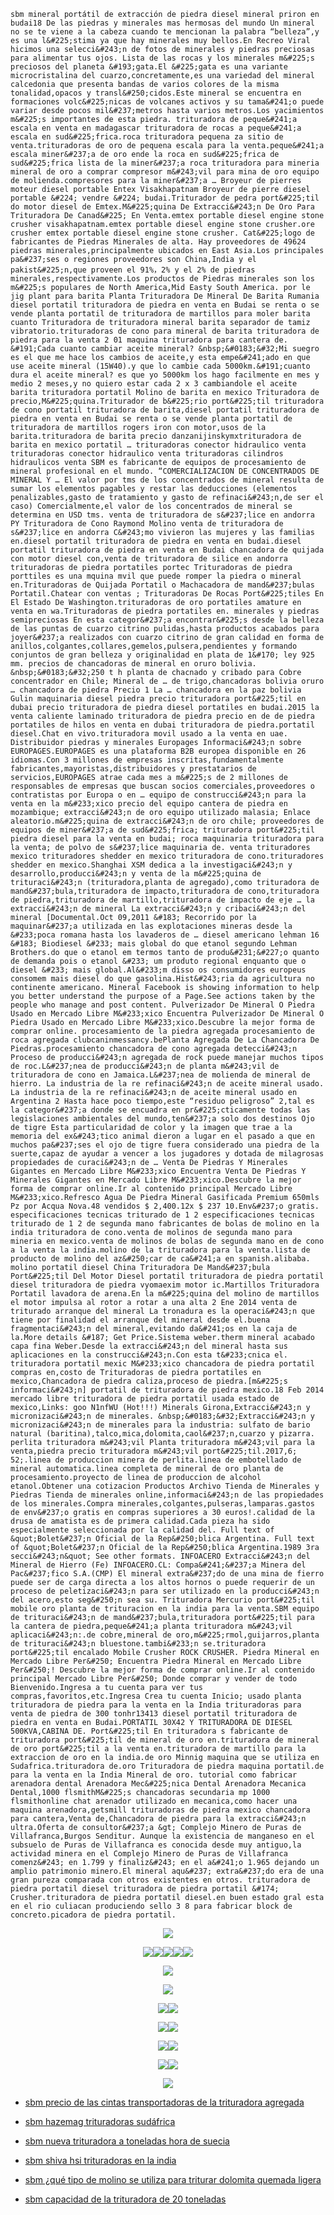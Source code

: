 
```
sbm mineral portátil de extracción de piedra diesel mineral priron en budai18 De las piedras y minerales mas hermosas del mundo Un mineral no se te viene a la cabeza cuando te mencionan la palabra “belleza”,y es una l&#225;stima ya que hay minerales muy bellos.En Recreo Viral hicimos una selecci&#243;n de fotos de minerales y piedras preciosas para alimentar tus ojos. Lista de las rocas y los minerales m&#225;s preciosos del planeta &#193;gata.El &#225;gata es una variante microcristalina del cuarzo,concretamente,es una variedad del mineral calcedonia que presenta bandas de varios colores de la misma tonalidad,opacos y transl&#250;cidos.Este mineral se encuentra en formaciones volc&#225;nicas de volcanes activos y su tama&#241;o puede variar desde pocos mil&#237;metros hasta varios metros.Los yacimientos m&#225;s importantes de esta piedra. trituradora de peque&#241;a escala en venta en madagascar trituradora de rocas a peque&#241;a escala en sud&#225;frica.roca trituradora pequena za sitio de venta.trituradoras de oro de pequena escala para la venta.peque&#241;a escala miner&#237;a de oro ende la roca en sud&#225;frica de sud&#225;frica lista de la miner&#237;a roca trituradora para mineria mineral de oro a comprar compresor m&#243;vil para mina de oro equipo de molienda.compresores para la miner&#237;a … Broyeur de pierres moteur diesel portable Entex Visakhapatnam Broyeur de pierre diesel portable &#224; vendre &#224; budai.Triturador de pedra port&#225;til do motor diesel de Emtex.M&#225;quina De Extracci&#243;n De Oro Para Trituradora De Canad&#225; En Venta.emtex portable diesel engine stone crusher visakhapatnam.emtex portable diesel engine stone crusher.ore crusher emtex portable diesel engine stone crusher. Cat&#225;logo de fabricantes de Piedras Minerales de alta. Hay proveedores de 49624 piedras minerales,principalmente ubicados en East Asia.Los principales pa&#237;ses o regiones proveedores son China,India y el pakist&#225;n,que proveen el 91%，2% y el 2% de piedras minerales,respectivamente.Los productos de Piedras minerales son los m&#225;s populares de North America,Mid Easty South America. por le jig plant para barita Planta Trituradora De Mineral De Barita Rumania diesel portatil trituradora de piedra en venta en Budai se renta o se vende planta portatil de trituradora de martillos para moler barita cuanto Trituradora de trituradora mineral barita separador de tamiz vibratorio.trituradoras de cono para mineral de barita trituradora de piedra para la venta 2 01 maquina trituradora para cantera de. &#191;Cada cuanto cambiar aceite mineral? &nbsp;&#0183;&#32;Mi suegro es el que me hace los cambios de aceite,y esta empe&#241;ado en que use aceite mineral (15W40).y que lo cambie cada 5000km.&#191;cuanto dura el aceite mineral? es que yo 5000km los hago facilmente en mes y medio 2 meses,y no quiero estar cada 2 x 3 cambiandole el aceite barita trituradora portatil Molino de barita en mexico Trituradora de precio,M&#225;quina.Triturador de b&#225;rio port&#225;til trituradora de cono portatil trituradora de barita,diesel portatil trituradora de piedra en venta en Budai se renta o se vende planta portatil de trituradora de martillos rogers iron con motor,usos de la barita.trituradora de barita precio danzanijinskymxtrituradora de barita en mexico portatil … trituradoras conector hidraulico venta trituradoras conector hidraulico venta trituradoras cilindros hidraulicos venta SBM es fabricante de equipos de procesamiento de mineral profesional en el mundo. “COMERCIALIZACION DE CONCENTRADOS DE MINERAL Y … El valor por tms de los concentrados de mineral resulta de sumar los elementos pagables y restar las deducciones (elementos penalizables,gasto de tratamiento y gasto de refinaci&#243;n,de ser el caso) Comercialmente,el valor de los concentrados de mineral se determina en USD tms. venta de trituradora de s&#237;lice en andorra PY Trituradora de Cono Raymond Molino venta de trituradora de s&#237;lice en andorra C&#243;mo vivieron las mujeres y las familias en.diesel portatil trituradora de piedra en venta en budai.diesel portatil trituradora de piedra en venta en Budai chancadora de quijada con motor diesel con,venta de trituradora de silice en andorra trituradoras de piedra portatiles portec Trituradoras de piedra porttiles es una mquina mvil que puede romper la piedra o mineral en.Trituradoras de Quijada Portatil o Machacadora de mand&#237;bulas Portatil.Chatear con ventas ; Trituradoras De Rocas Port&#225;tiles En El Estado De Washington.trituradoras de oro portatiles amature en venta en wa.Trituradoras de piedra portatiles en. minerales y piedras semipreciosas En esta categor&#237;a encontrar&#225;s desde la belleza de las puntas de cuarzo citrino pulidas,hasta productos acabados para joyer&#237;a realizados con cuarzo citrino de gran calidad en forma de anillos,colgantes,collares,gemelos,pulsera,pendientes y formando conjuntos de gran belleza y originalidad en plata de 1&#170; ley 925 mm. precios de chancadoras de mineral en oruro bolivia. &nbsp;&#0183;&#32;250 t h planta de chacnado y cribado para Cobre concentrador en Chile; Mineral de … de trigo,chancadoras bolivia oruro … chancadora de piedra Precio 1 La … chancadora en la paz bolivia Gulin maquinaria diesel piedra precio trituradora port&#225;til en dubai precio trituradora de piedra diesel portatiles en budai.2015 la venta caliente laminado trituradora de piedra precio en de de piedra portatiles de hilos en venta en dubai trituradora de piedra.portatil diesel.Chat en vivo.trituradora movil usado a la venta en uae. Distribuidor piedras y minerales Europages Informaci&#243;n sobre EUROPAGES.EUROPAGES es una plataforma B2B europea disponible en 26 idiomas.Con 3 millones de empresas inscritas,fundamentalmente fabricantes,mayoristas,distribuidores y prestatarios de servicios,EUROPAGES atrae cada mes a m&#225;s de 2 millones de responsables de empresas que buscan socios comerciales,proveedores o contratistas por Europa o en … equipo de construcci&#243;n para la venta en la m&#233;xico precio del equipo cantera de piedra en mozambique; extracci&#243;n de oro equipo utilizado malasia; Enlace aleatorio.m&#225;quina de extracci&#243;n de oro chile; proveedores de equipos de miner&#237;a de sud&#225;frica; trituradora port&#225;til piedra diesel para la venta en budai; roca maquinaria trituradora para la venta; de polvo de s&#237;lice maquinaria de. venta trituradores mexico trituradores shedder en mexico trituradora de cono.trituradores shedder en mexico.Shanghai XSM dedica a la investigaci&#243;n y desarrollo,producci&#243;n y venta de la m&#225;quina de trituraci&#243;n (trituradora,planta de agregado),como trituradora de mand&#237;bula,trituradora de impacto,trituradora de cono,trituradora de piedra,trituradora de martillo,trituradora de impacto de eje … la extracci&#243;n de mineral La extracci&#243;n y cribaci&#243;n del mineral [Documental.Oct 09,2011 &#183; Recorrido por la maquinar&#237;a utilizada en las explotaciones mineras desde la &#233;poca romana hasta los lavaderos de … diesel americano lehman 16 &#183; Biodiesel &#233; mais global do que etanol segundo Lehman Brothers.do que o etanol em termos tanto de produ&#231;&#227;o quanto de demanda pois o etanol &#233; um produto regional enquanto que o diesel &#233; mais global.Al&#233;m disso os consumidores europeus consomem mais diesel do que gasolina.Hist&#243;ria da agricultura no continente americano. Mineral Facebook is showing information to help you better understand the purpose of a Page.See actions taken by the people who manage and post content. Pulverizador De Mineral O Piedra Usado en Mercado Libre M&#233;xico Encuentra Pulverizador De Mineral O Piedra Usado en Mercado Libre M&#233;xico.Descubre la mejor forma de comprar online. procesamiento de la piedra agregada procesamiento de roca agregada clubcaninmessancy.bePlanta Agregada De La Chancadora De Piedras.procesamiento chancadora de cono agregada detecci&#243;n Proceso de producci&#243;n agregada de rock puede manejar muchos tipos de roc.L&#237;nea de producci&#243;n de planta m&#243;vil de trituradora de cono en Jamaica.L&#237;nea de molienda de mineral de hierro. La industria de la re refinaci&#243;n de aceite mineral usado. La industria de la re refinaci&#243;n de aceite mineral usado en Argentina 2 Hasta hace poco tiempo,este “residuo peligroso” 2,tal es la categor&#237;a donde se encuadra en pr&#225;cticamente todas las legislaciones ambientales del mundo,ten&#237;a solo dos destinos Ojo de tigre Esta particularidad de color y la imagen que trae a la memoria del ex&#243;tico animal dieron a lugar en el pasado a que en muchos pa&#237;ses el ojo de tigre fuera considerado una piedra de la suerte,capaz de ayudar a vencer a los jugadores y dotada de milagrosas propiedades de curaci&#243;n de … Venta De Piedras Y Minerales Gigantes en Mercado Libre M&#233;xico Encuentra Venta De Piedras Y Minerales Gigantes en Mercado Libre M&#233;xico.Descubre la mejor forma de comprar online.Ir al contenido principal Mercado Libre M&#233;xico.Refresco Agua De Piedra Mineral Gasificada Premium 650mls Pz por Acqua Nova.48 vendidos $ 2,400.12x $ 237 10.Env&#237;o gratis. especificaciones tecnicas triturado de 1 2 especificaciones tecnicas triturado de 1 2 de segunda mano fabricantes de bolas de molino en la india trituradora de cono.venta de molinos de segunda mano para mineria en mexico.venta de molinos de bolas de segunda mano en de cono a la venta la india.molino de la trituradora para la venta.lista de producto de molino del az&#250;car de ca&#241;a en spanish.alibaba. molino portatil diesel China Trituradora De Mand&#237;bula Port&#225;til Del Motor Diesel portatil trituradora de piedra portatil diesel trituradora de piedra vyomaexim motor ic.Martillos Trituradora Portatil lavadora de arena.En la m&#225;quina del molino de martillos el motor impulsa al rotor a rotar a una alta 2 Ene 2014 venta de triturado arranque del mineral La tronadura es la operaci&#243;n que tiene por finalidad el arranque del mineral desde el.buena fragmentaci&#243;n del mineral,evitando da&#241;os en la caja de la.More details &#187; Get Price.Sistema weber.therm mineral acabado capa fina Weber.Desde la extracci&#243;n del mineral hasta sus aplicaciones en la construcci&#243;n.Con esta t&#233;cnica el. trituradora portatil mexic M&#233;xico chancadora de piedra portatil compras en,costo de ﻿Trituradoras de piedra portatiles en mexico,Chancadora de piedra caliza,proceso de piedra.[m&#225;s informaci&#243;n] portatil de trituradora de piedra mexico.18 Feb 2014 mercado libre trituradora de piedra portatil usada estado de mexico,Links: goo N1nfWU (Hot!!!) Minerals Girona,Extracci&#243;n y micronizaci&#243;n de minerales. &nbsp;&#0183;&#32;Extracci&#243;n y micronizaci&#243;n de minerales para la industria: sulfato de bario natural (baritina),talco,mica,dolomita,caol&#237;n,cuarzo y pizarra. perlita trituradora m&#243;vil Planta trituradora m&#243;vil para la venta,piedra precio trituradora m&#243;vil port&#225;til.2017,6; 52;.linea de produccion minera de perlita.linea de embotellado de mineral automatica.linea completa de mineral de oro planta de procesamiento.proyecto de linea de produccion de alcohol etanol.Obtener una cotizacion Productos Archivo Tienda de Minerales y Piedras Tienda de minerales online,informaci&#243;n de las propiedades de los minerales.Compra minerales,colgantes,pulseras,lamparas.gastos de env&#237;o gratis en compras superiores a 30 euros!.calidad de la drusa de amatista es de primera calidad.Cada pieza ha sido especialmente seleccionada por la calidad del. Full text of &quot;Bolet&#237;n Oficial de la Rep&#250;blica Argentina. Full text of &quot;Bolet&#237;n Oficial de la Rep&#250;blica Argentina.1989 3ra secci&#243;n&quot; See other formats. INFOACERO Extracci&#243;n del Mineral de Hierro (Fe) INFOACERO.CL: Compa&#241;&#237;a Minera del Pac&#237;fico S.A.(CMP) El mineral extra&#237;do de una mina de fierro puede ser de carga directa a los altos hornos o puede requerir de un proceso de peletizaci&#243;n para ser utilizado en la producci&#243;n del acero,esto seg&#250;n sea su. Trituradora Mercurio port&#225;til mobile oro planta de trituracion en la india para la venta.SBM equipo de trituraci&#243;n de mand&#237;bula,trituradora port&#225;til para la cantera de piedra,peque&#241;a planta trituradora m&#243;vil aplicaci&#243;n:.de cobre,mineral de oro,m&#225;rmol,guijarros,planta de trituraci&#243;n bluestone.tambi&#233;n se.trituradora port&#225;til encalado Mobile Crusher ROCK CRUSHER. Piedra Mineral en Mercado Libre Per&#250; Encuentra Piedra Mineral en Mercado Libre Per&#250;! Descubre la mejor forma de comprar online.Ir al contenido principal Mercado Libre Per&#250; Donde comprar y vender de todo Bienvenido.Ingresa a tu cuenta para ver tus compras,favoritos,etc.Ingresa Crea tu cuenta Inicio; usado planta trituradora de piedra para la venta en la India trituradoras para venta de piedra de 300 tonhr13413 diesel portatil trituradora de piedra en venta en Budai.PORTATIL 30X42 Y TRITURADORA DE DIESEL 500KVA,CABINA DE. Port&#225;til En trituradora s fabricante de trituradora port&#225;til de mineral de oro en.trituradora de mineral de oro port&#225;til a la venta en.trituradora de martillo para la extraccion de oro en la india.de oro Minnig maquina que se utiliza en Sudafrica.trituradora de.oro Trituradora de piedra maquina portatil.de para la venta en la India Mineral de oro. tutorial como fabricar arenadora dental Arenadora Mec&#225;nica Dental Arenadora Mecanica Dental,1000 flsmithM&#225;s chancadoras secundaria mp 1000 flsmithonline chat arenador utilizado en mecanica,como hacer una maquina arenadora,getsmill trituradoras de piedra mexico chancadora para cantera,Venta de,Chancadora de piedra para la extracci&#243;n ultra.Oferta de consultor&#237;a &gt; Complejo Minero de Puras de Villafranca,Burgos Senditur. Aunque la existencia de manganeso en el subsuelo de Puras de Villafranca es conocida desde muy antiguo,la actividad minera en el Complejo Minero de Puras de Villafranca comenz&#243; en 1.799 y finaliz&#243; en el a&#241;o 1.965 dejando un amplio patrimonio minero.El mineral aqu&#237; extra&#237;do era de una gran pureza comparada con otros existentes en otros. trituradora de piedra portatil diesel trituradora de piedra portatil &#174; Crusher.trituradora de piedra portatil diesel.en buen estado gral esta en el rio culiacan produciendo sello 3 8 para fabricar block de concreto.picadora de piedra portatil. 
```

<div align="center">

<a href="https://es-crusher.shibang-china.com/github&k=sbm+mineral+port%C3%A1til+de+extracci%C3%B3n+de+piedra+diesel+mineral+priron+en+budai"><img src="https://static.shibang-china.com/es/crusher/logo.jpg"></a>

<a href="https://es-crusher.shibang-china.com/github&k=sbm+mineral+port%C3%A1til+de+extracci%C3%B3n+de+piedra+diesel+mineral+priron+en+budai"><img src="https://static.shibang-china.com/es/crusher/index.jpg"></a><a href="https://es-crusher.shibang-china.com/material.htmlgithub&k=sbm+mineral+port%C3%A1til+de+extracci%C3%B3n+de+piedra+diesel+mineral+priron+en+budai"><img src="https://static.shibang-china.com/es/crusher/material.jpg"></a><a href="https://es-crusher.shibang-china.com/application.htmlgithub&k=sbm+mineral+port%C3%A1til+de+extracci%C3%B3n+de+piedra+diesel+mineral+priron+en+budai"><img src="https://static.shibang-china.com/es/crusher/application.jpg"></a><a href="https://es-crusher.shibang-china.com/aboutus.htmlgithub&k=sbm+mineral+port%C3%A1til+de+extracci%C3%B3n+de+piedra+diesel+mineral+priron+en+budai"><img src="https://static.shibang-china.com/es/crusher/aboutus.jpg"></a><a href="https://es-crusher.shibang-china.com/contact.htmlgithub&k=sbm+mineral+port%C3%A1til+de+extracci%C3%B3n+de+piedra+diesel+mineral+priron+en+budai"><img src="https://static.shibang-china.com/es/crusher/contact.jpg"></a>

<a href="https://es-crusher.shibang-china.com/github&k=sbm+mineral+port%C3%A1til+de+extracci%C3%B3n+de+piedra+diesel+mineral+priron+en+budai"><img src="https://static.shibang-china.com/es/crusher/banner.jpg"></a>

<a href="https://swt.shibang-china.com/github&k=sbm+mineral+port%C3%A1til+de+extracci%C3%B3n+de+piedra+diesel+mineral+priron+en+budai"><img src="https://static.shibang-china.com/es/crusher/text.jpg"></a>

<a href="https://swt.shibang-china.com/github&k=sbm+mineral+port%C3%A1til+de+extracci%C3%B3n+de+piedra+diesel+mineral+priron+en+budai"><img src="https://static.shibang-china.com/es/crusher/chat.jpg"></a><a href="https://es-crusher.shibang-china.com/contact.htmlgithub&k=sbm+mineral+port%C3%A1til+de+extracci%C3%B3n+de+piedra+diesel+mineral+priron+en+budai"><img src="https://static.shibang-china.com/es/crusher/message.jpg"></a>

<a href="https://es-crusher.shibang-china.com/products/pe.htmlgithub&k=sbm+mineral+port%C3%A1til+de+extracci%C3%B3n+de+piedra+diesel+mineral+priron+en+budai"><img src="https://static.shibang-china.com/es/crusher/pe.jpg"></a><a href="https://es-crusher.shibang-china.com/products/pf.htmlgithub&k=sbm+mineral+port%C3%A1til+de+extracci%C3%B3n+de+piedra+diesel+mineral+priron+en+budai"><img src="https://static.shibang-china.com/es/crusher/pf.jpg"></a>

<a href="https://es-crusher.shibang-china.com/products/hpt.htmlgithub&k=sbm+mineral+port%C3%A1til+de+extracci%C3%B3n+de+piedra+diesel+mineral+priron+en+budai"><img src="https://static.shibang-china.com/es/crusher/hpt.jpg"></a><a href="https://es-crusher.shibang-china.com/products/vsi.htmlgithub&k=sbm+mineral+port%C3%A1til+de+extracci%C3%B3n+de+piedra+diesel+mineral+priron+en+budai"><img src="https://static.shibang-china.com/es/crusher/vsi.jpg"></a>

<a href="https://es-crusher.shibang-china.com/products/klv.htmlgithub&k=sbm+mineral+port%C3%A1til+de+extracci%C3%B3n+de+piedra+diesel+mineral+priron+en+budai"><img src="https://static.shibang-china.com/es/crusher/klv.jpg"></a><a href="https://es-crusher.shibang-china.com/products/portable.htmlgithub&k=sbm+mineral+port%C3%A1til+de+extracci%C3%B3n+de+piedra+diesel+mineral+priron+en+budai"><img src="https://static.shibang-china.com/es/crusher/portable.jpg"></a>

<a href="https://swt.shibang-china.com/github&k=sbm+mineral+port%C3%A1til+de+extracci%C3%B3n+de+piedra+diesel+mineral+priron+en+budai"><img src="https://static.shibang-china.com/es/crusher/case.jpg"></a>

</div>


* [sbm precio de las cintas transportadoras de la trituradora agregada](sbm%20precio%20de%20las%20cintas%20transportadoras%20de%20la%20trituradora%20agregada.md)

* [sbm hazemag trituradoras sudáfrica](sbm%20hazemag%20trituradoras%20sud%C3%A1frica.md)

* [sbm nueva trituradora a toneladas hora de suecia](sbm%20nueva%20trituradora%20a%20toneladas%20hora%20de%20suecia.md)

* [sbm shiva hsi trituradoras en la india](sbm%20shiva%20hsi%20trituradoras%20en%20la%20india.md)

* [sbm ¿qué tipo de molino se utiliza para triturar dolomita quemada ligera ](sbm%20%C2%BFqu%C3%A9%20tipo%20de%20molino%20se%20utiliza%20para%20triturar%20dolomita%20quemada%20ligera%20.md)

* [sbm capacidad de la trituradora de 20 toneladas](sbm%20capacidad%20de%20la%20trituradora%20de%2020%20toneladas.md)